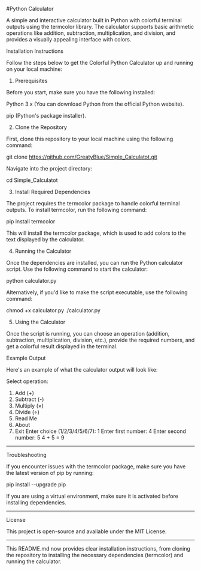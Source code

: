 #Python Calculator

A simple and interactive calculator built in Python with colorful terminal outputs using the termcolor library. The calculator supports basic arithmetic operations like addition, subtraction, multiplication, and division, and provides a visually appealing interface with colors.

Installation Instructions

Follow the steps below to get the Colorful Python Calculator up and running on your local machine:

1. Prerequisites

Before you start, make sure you have the following installed:

Python 3.x (You can download Python from the official Python website).

pip (Python's package installer).


2. Clone the Repository

First, clone this repository to your local machine using the following command:

git clone https://github.com/GreatyBlue/Simple_Calculatot.git

Navigate into the project directory:

cd Simple_Calculatot

3. Install Required Dependencies

The project requires the termcolor package to handle colorful terminal outputs. To install termcolor, run the following command:

pip install termcolor

This will install the termcolor package, which is used to add colors to the text displayed by the calculator.

4. Running the Calculator

Once the dependencies are installed, you can run the Python calculator script. Use the following command to start the calculator:

python calculator.py

Alternatively, if you'd like to make the script executable, use the following command:

chmod +x calculator.py
./calculator.py

5. Using the Calculator

Once the script is running, you can choose an operation (addition, subtraction, multiplication, division, etc.), provide the required numbers, and get a colorful result displayed in the terminal.

Example Output

Here's an example of what the calculator output will look like:

Select operation:
1. Add (+)
2. Subtract (-)
3. Multiply (×)
4. Divide (÷)
5. Read Me
6. About
7. Exit
Enter choice (1/2/3/4/5/6/7): 1
Enter first number: 4
Enter second number: 5
4 + 5 = 9


---

Troubleshooting

If you encounter issues with the termcolor package, make sure you have the latest version of pip by running:

pip install --upgrade pip

If you are using a virtual environment, make sure it is activated before installing dependencies.



---

License

This project is open-source and available under the MIT License.


---

This README.md now provides clear installation instructions, from cloning the repository to installing the necessary dependencies (termcolor) and running the calculator.

